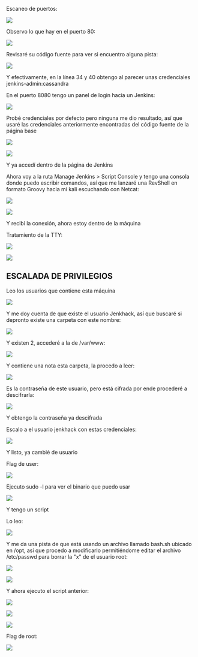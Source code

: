 Escaneo de puertos:

![](../../../Images/Pasted%20image%2020240905205257.png)

Observo lo que hay en el puerto 80:

![](../../../Images/Pasted%20image%2020240905205314.png)

Revisaré su código fuente para ver si encuentro alguna pista:

![](../../../Images/Pasted%20image%2020240909192829.png)

Y efectivamente, en la línea 34 y 40 obtengo al parecer unas credenciales jenkins-admin:cassandra

En el puerto 8080 tengo un panel de login hacia un Jenkins:

![](../../../Images/Pasted%20image%2020240905205448.png)

Probé credenciales por defecto pero ninguna me dio resultado, así que usaré las credenciales anteriormente encontradas del código fuente de la página base

![](../../../Images/Pasted%20image%2020240909193024.png)

![](../../../Images/Pasted%20image%2020240909193036.png)

Y ya accedí dentro de la página de Jenkins

Ahora voy a la ruta Manage Jenkins > Script Console y tengo una consola donde puedo escribir comandos, así que me lanzaré una RevShell en formato Groovy hacia mi kali escuchando con Netcat:

![](../../../Images/Pasted%20image%2020240909193349.png)

![](../../../Images/Pasted%20image%2020240909193355.png)

Y recibí la conexión, ahora estoy dentro de la máquina

Tratamiento de la TTY:

![](../../../Images/Pasted%20image%2020240909193506.png)

![](../../../Images/Pasted%20image%2020240909193528.png)

## ESCALADA DE PRIVILEGIOS

Leo los usuarios que contiene esta máquina

![](../../../Images/Pasted%20image%2020240909193739.png)

Y me doy cuenta de que existe el usuario Jenkhack, así que buscaré si depronto existe una carpeta con este nombre:

![](../../../Images/Pasted%20image%2020240909193931.png)

Y existen 2, accederé a la de /var/www:

![](../../../Images/Pasted%20image%2020240909193957.png)

Y contiene una nota esta carpeta, la procedo a leer:

![](../../../Images/Pasted%20image%2020240909194013.png)

Es la contraseña de este usuario, pero está cifrada por ende procederé a descifrarla:

![](../../../Images/Pasted%20image%2020240909194111.png)

Y obtengo la contraseña ya descifrada

Escalo a el usuario jenkhack con estas credenciales:

![](../../../Images/Pasted%20image%2020240909194146.png)

Y listo, ya cambié de usuario

Flag de user:

![](../../../Images/Pasted%20image%2020240909194221.png)

Ejecuto sudo -l para ver el binario que puedo usar

![](../../../Images/Pasted%20image%2020240909194238.png)

Y tengo un script

Lo leo:

![](../../../Images/Pasted%20image%2020240909194507.png)

Y me da una pista de que está usando un archivo llamado bash.sh ubicado en /opt, así que procedo a modificarlo permitiéndome editar el archivo /etc/passwd para borrar la "x" de el usuario root:

![](../../../Images/Pasted%20image%2020240909194651.png)

![](../../../Images/Pasted%20image%2020240909194814.png)

Y ahora ejecuto el script anterior:

![](../../../Images/Pasted%20image%2020240909195111.png)

![](../../../Images/Pasted%20image%2020240909194915.png)

![](../../../Images/Pasted%20image%2020240909195012.png)

Flag de root:

![](../../../Images/Pasted%20image%2020240909195131.png)
